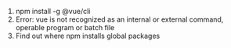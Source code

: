 1. npm install -g @vue/cli
2. Error: vue is not recognized as an internal or external command, operable program or batch file
3. Find out where npm installs global packages